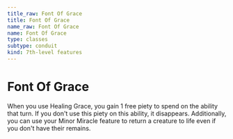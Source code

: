 ```yaml
---
title_raw: Font Of Grace
title: Font Of Grace
name_raw: Font Of Grace
name: Font Of Grace
type: classes
subtype: conduit
kind: 7th-level features
---
```


# Font Of Grace

When you use Healing Grace, you gain 1 free piety to spend on the ability that turn. If you don't use this piety on this ability, it disappears. Additionally, you can use your Minor Miracle feature to return a creature to life even if you don't have their remains.
